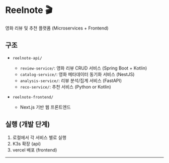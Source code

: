 # Reelnote 🎬
영화 리뷰 및 추천 플랫폼 (Microservices + Frontend)

## 구조
- `reelnote-api/`
  - `review-service/`: 영화 리뷰 CRUD 서비스 (Spring Boot + Kotlin)
  - `catalog-service/`: 영화 메타데이터 동기화 서비스 (NestJS)
  - `analysis-service/`: 리뷰 분석/집계 서비스 (FastAPI)
  - `reco-service/`: 추천 서비스 (Python or Kotlin)

- `reelnote-frontend/`
  - Next.js 기반 웹 프론트엔드

## 실행 (개발 단계)
1. 로컬에서 각 서비스 별로 실행
2. K3s 확장 (api)
3. vercel 배포 (frontend)

---